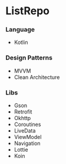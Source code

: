 # ListRepo


### Language
* Kotlin

### Design Patterns
 * MVVM
 * Clean Architecture

### Libs
* Gson
* Retrofit
* Okhttp
* Coroutines
* LiveData
* ViewModel
* Navigation
* Lottie
* Koin
